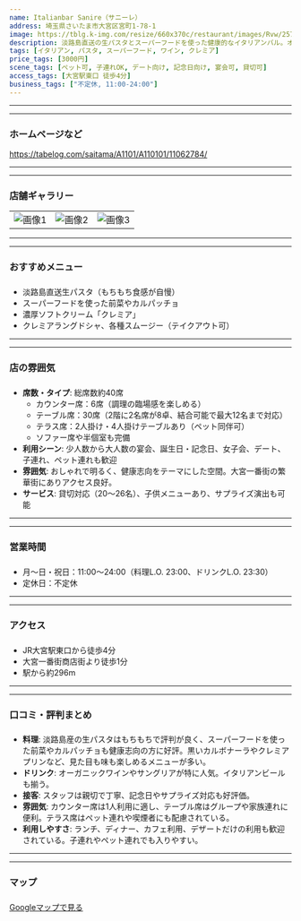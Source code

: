 ```yaml
---
name: Italianbar Sanire（サニーレ）  
address: 埼玉県さいたま市大宮区宮町1-78-1  
image: https://tblg.k-img.com/resize/660x370c/restaurant/images/Rvw/257858/9d511fb267aab9131d2134da2af6c5ac.jpg?token=3f1f6f8&api=v2
description: 淡路島直送の生パスタとスーパーフードを使った健康的なイタリアンバル。オーガニックワインや濃厚なソフトクリーム「クレミア」など、食事もデザートも充実。お洒落な空間｡
tags: [イタリアン, パスタ, スーパーフード, ワイン, クレミア]
price_tags: [3000円]
scene_tags: [ペット可, 子連れOK, デート向け, 記念日向け, 宴会可, 貸切可]
access_tags: [大宮駅東口 徒歩4分]
business_tags: ["不定休, 11:00-24:00"]
---
```


---

---

### **ホームページなど**
https://tabelog.com/saitama/A1101/A110101/11062784/

---

---

### **店舗ギャラリー**


|  |  |  |
| ---- | ---- | ---- |
| ![画像1](https://tblg.k-img.com/resize/660x370c/restaurant/images/Rvw/257858/5cdf54223502ee37314aff0d66e08d52.jpg?token=d1786ea&api=v2) | ![画像2](https://tblg.k-img.com/resize/660x370c/restaurant/images/Rvw/261385/9d617965952c5257619b7eb20a7d5dbe.jpg?token=372ded2&api=v2) | ![画像3](https://tblg.k-img.com/resize/660x370c/restaurant/images/Rvw/261385/2e591f296155802ba48e69848f6b2180.jpg?token=c10ce96&api=v2) |

---

---

### **おすすめメニュー**
###

- 淡路島直送生パスタ（もちもち食感が自慢）  
- スーパーフードを使った前菜やカルパッチョ  
- 濃厚ソフトクリーム「クレミア」  
- クレミアラングドシャ、各種スムージー（テイクアウト可）  

---

---

### **店の雰囲気**
###

- **席数・タイプ**: 総席数約40席  
  - カウンター席：6席（調理の臨場感を楽しめる）  
  - テーブル席：30席（2階に2名席が8卓、結合可能で最大12名まで対応）  
  - テラス席：2人掛け・4人掛けテーブルあり（ペット同伴可）  
  - ソファー席や半個室も完備  
- **利用シーン**: 少人数から大人数の宴会、誕生日・記念日、女子会、デート、子連れ、ペット連れも歓迎
- **雰囲気**: おしゃれで明るく、健康志向をテーマにした空間。大宮一番街の繁華街にありアクセス良好。  
- **サービス**: 貸切対応（20～26名）、子供メニューあり、サプライズ演出も可能  

---

---

### **営業時間**
###

- 月〜日・祝日：11:00〜24:00（料理L.O. 23:00、ドリンクL.O. 23:30）  
- 定休日：不定休  

---

---

### **アクセス**
###

- JR大宮駅東口から徒歩4分  
- 大宮一番街商店街より徒歩1分  
- 駅から約296m  

---

---

### **口コミ・評判まとめ**
###

- **料理**: 淡路島産の生パスタはもちもちで評判が良く、スーパーフードを使った前菜やカルパッチョも健康志向の方に好評。黒いカルボナーラやクレミアプリンなど、見た目も味も楽しめるメニューが多い。  
- **ドリンク**: オーガニックワインやサングリアが特に人気。イタリアンビールも揃う。  
- **接客**: スタッフは親切で丁寧、記念日やサプライズ対応も好評価。  
- **雰囲気**: カウンター席は1人利用に適し、テーブル席はグループや家族連れに便利。テラス席はペット連れや喫煙者にも配慮されている。  
- **利用しやすさ**: ランチ、ディナー、カフェ利用、デザートだけの利用も歓迎されている。子連れやペット連れでも入りやすい。  

---

---

### **マップ**
###

[Googleマップで見る](https://www.google.com/maps?q=埼玉県さいたま市大宮区宮町1-78-1)
